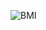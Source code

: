 ![BMI](https://user-images.githubusercontent.com/107374539/203793850-2f074c63-5377-447b-8a5b-768e53b0062d.jpeg)
